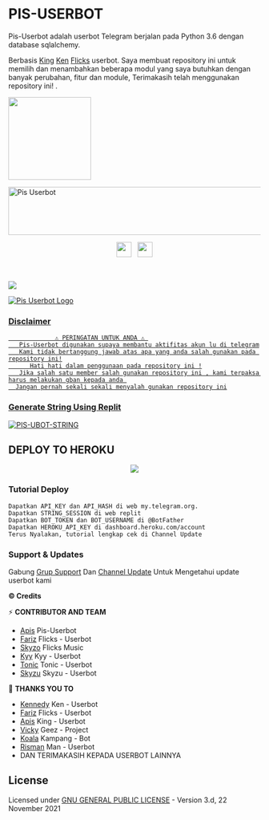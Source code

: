 #         PIS-USERBOT​    

Pis-Userbot adalah userbot Telegram berjalan pada Python 3.6 dengan database sqlalchemy.

Berbasis [King](https://github.com/apisuserbot/King-Userbot)  [Ken](https://github.com/KennedyProject/KEN-UBOT)
[Flicks](https://github.com/fjgaming212/Flicks-Userbot) userbot. Saya membuat repository ini untuk memilih dan menambahkan beberapa modul yang saya butuhkan dengan banyak perubahan, fitur dan module,
Terimakasih telah menggunakan repository ini!
.
    
<a href="https://t.me/pisuserbot"><img src="https://img.shields.io/badge/Tutorial%20Deploy%3F-PISUBOT-blue?&style=flat-square?&logo=telegram" width=165px></a></p>

<a href="https://cooltext.com"><img src="https://images.cooltext.com/5563981.gif" width="802" height="96" alt="Pis Userbot" /></a>

<p align='center'>
   <a href="https://wa.me/"><img height="30" src="https://c.top4top.io/p_1837yybbf0.jpeg"></a>&nbsp;&nbsp;
   <a href="https://instagram.com/Hafidz Banu"><img height="30" src="https://raw.githubusercontent.com/TobyG74/TobyG74/main/instagram.jpg"></a>

<p align="center">&nbsp;</p>
<a href="https://github.com/pisubot/Pis-Userbot/fork">
    <img src="https://img.shields.io/github/forks/apisuserbot/Pis-Userbot?label=Fork&Blue&style=social">


![Pis Userbot Logo](https://telegra.ph/file/785256129b0880d6e138b.jpg)

### Disclaimer 
```
             ⚠️ PERINGATAN UNTUK ANDA ⚠️ ️
   Pis-Userbot digunakan supaya membantu aktifitas akun lu di telegram
   Kami tidak bertanggung jawab atas apa yang anda salah gunakan pada repository ini!
      Hati hati dalam penggunaan pada repository ini !
   Jika salah satu member salah gunakan repository ini , kami terpaksa harus melakukan gban kepada anda 
  Jangan pernah sekali sekali menyalah gunakan repository ini
```


### Generate String Using Replit

[![PIS-UBOT-STRING](https://img.shields.io/badge/run-string__session.py-blue?style=for-the-badge&logo=repl.it)](https://replit.com/@PIS-USERBOT/StringSession#main.py)


## DEPLOY TO HEROKU 
<p align="center"><a href="https://heroku.com/deploy?template=https://github.com/pisubot/Flicks-Userbot"> <img src="https://www.herokucdn.com/deploy/button.svg" /></a></p>

### Tutorial Deploy
```
Dapatkan API_KEY dan API_HASH di web my.telegram.org.
Dapatkan STRING_SESSION di web replit
Dapatkan BOT_TOKEN dan BOT_USERNAME di @BotFather
Dapatkan HEROKU_API_KEY di dashboard.heroku.com/account
Terus Nyalakan, tutorial lengkap cek di Channel Update
```


### Support & Updates 
Gabung [Grup Support](https://t.me/PisUserbot) Dan [Channel Update](https://t.me/pissupport) Untuk Mengetahui update userbot kami


  <b>© Credits</b></summary>


⚡ **CONTRIBUTOR AND TEAM**
*   [Apis](https://github.com/pisubot/Pis-Userbot)    Pis-Userbot
*   [Fariz](https://github.com/fjgaming212/Flicks-Userbot)    Flicks - Userbot
*   [Skyzo](https://github.com/ridho17-ind/XBot-Music)     Flicks Music
*   [Kyy](http://github.com/muhammadrizky16/Kyy-Userbot)    Kyy - Userbot
*   [Tonic](http://github.com/Tonic990/Tonic-User)    Tonic - Userbot
*   [Skyzu](https://github.com/Skyzu/Skyzu-Userbot)     Skyzu - Userbot

🔰 **THANKS YOU TO**
*   [Kennedy](https://github.com/KennedyProject/KEN-UBOT)    Ken - Userbot
*   [Fariz](https://github.com/fjgaming212/Flicks-Userbot)    Flicks - Userbot
*   [Apis](https://github.com/apisuserbot/King-Userbot)     King - Userbot
*   [Vicky](https://github.com/Vckyou/Geez-Project)    Geez - Project 
*   [Koala](https://github.com/ManusiaRakitan/Kampang-Bot)    Kampang - Bot
*   [Risman](https://github.com/mrismanaziz/Man-Userbot)   Man - Userbot
*   DAN TERIMAKASIH KEPADA USERBOT LAINNYA

## License
Licensed under [GNU GENERAL PUBLIC LICENSE](https://github.com/pisubot/Pis-Userbot) - Version 3.d, 22 November 2021
